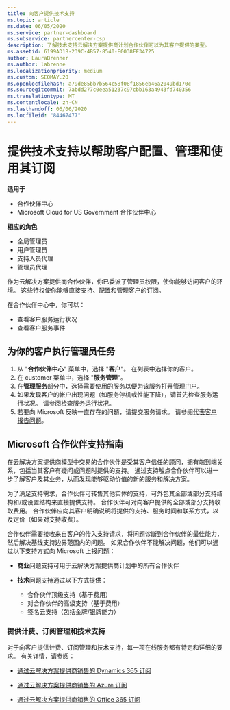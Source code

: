 ```yaml
---
title: 向客户提供技术支持
ms.topic: article
ms.date: 06/05/2020
ms.service: partner-dashboard
ms.subservice: partnercenter-csp
description: 了解技术支持云解决方案提供商计划合作伙伴可以为其客户提供的类型。
ms.assetid: 6199AD1B-239C-4B57-8540-E0038FF34725
author: LauraBrenner
ms.author: labrenne
ms.localizationpriority: medium
ms.custom: SEOMAY.20
ms.openlocfilehash: a79de85bb7b564c58f08f1856eb46a2049bd170c
ms.sourcegitcommit: 7abdd277c0eea51237c97cbb163a4943fd740356
ms.translationtype: MT
ms.contentlocale: zh-CN
ms.lasthandoff: 06/06/2020
ms.locfileid: "84467477"
---
```

# <a name="provide-technical-support-to-help-customers-configure-manage-and-use-their-subscriptions"></a>提供技术支持以帮助客户配置、管理和使用其订阅

**适用于**

- 合作伙伴中心
- Microsoft Cloud for US Government 合作伙伴中心

**相应的角色**
- 全局管理员
- 用户管理员
- 支持人员代理
- 管理员代理

作为云解决方案提供商合作伙伴，你已委派了管理员权限，使你能够访问客户的环境。 这些特权使你能够直接支持、配置和管理客户的订阅。

在合作伙伴中心中，你可以：

- 查看客户服务运行状况
- 查看客户服务事件

## <a name="perform-admin-tasks-for-your-customers"></a>为你的客户执行管理员任务

1. 从 "**合作伙伴中心**" 菜单中，选择 "**客户**"。 在列表中选择你的客户。
2. 在 customer 菜单中，选择 "**服务管理**"。
3. 在**管理服务**部分中，选择需要使用的服务以便为该服务打开管理门户。
4. 如果发现客户的帐户出现问题（如服务停机或性能下降），请首先检查服务运行状况。 请参阅[检查服务运行状况](check-service-health.md)。
5. 若要向 Microsoft 反映一直存在的问题，请提交服务请求。 请参阅[代表客户报告问题](report-problems-on-behalf-of-a-customer.md)。

## <a name="microsoft-partner-support-guidance"></a>Microsoft 合作伙伴支持指南

在云解决方案提供商模型中交易的合作伙伴是受其客户信任的顾问，拥有端到端关系，包括当其客户有疑问或问题时提供的支持。 通过支持触点合作伙伴可以进一步了解客户及其业务，从而发现能够驱动价值的新的服务和解决方案。

为了满足支持需求，合作伙伴可转售其他实体的支持，可外包其全部或部分支持结构和/或设置结构来直接提供支持。  合作伙伴可对向客户提供的全部或部分支持收取费用。 合作伙伴应向其客户明确说明将提供的支持、服务时间和联系方式，以及定价（如果对支持收费）。 

合作伙伴需要接收来自客户的传入支持请求，将问题诊断到合作伙伴的最佳能力，然后解决基线支持边界范围内的问题。 如果合作伙伴不能解决问题，他们可以通过以下支持方式向 Microsoft 上报问题：

- **商业**问题支持可用于云解决方案提供商计划中的所有合作伙伴

- **技术**问题支持通过以下方式提供：

  - 合作伙伴顶级支持（基于费用）
  - 对合作伙伴的高级支持（基于费用）
  - 签名云支持（包括金牌/银牌能力）

### <a name="providing-billing-subscription-management-and-technical-support"></a>提供计费、订阅管理和技术支持 

对于向客户提供计费、订阅管理和技术支持，每一项在线服务都有特定和详细的要求。 有关详情，请参阅：

- [通过云解决方案提供商销售的 Dynamics 365 订阅](https://www.microsoftpartnercommunity.com/t5/CSP/Microsoft-Partner-Support-Guidance/m-p/5262#M30)

- [通过云解决方案提供商销售的 Azure 订阅](https://www.microsoftpartnercommunity.com/t5/CSP/Microsoft-Partner-Support-Guidance/m-p/5263#M31)

- [通过云解决方案提供商销售的 Office 365 订阅](https://www.microsoftpartnercommunity.com/t5/CSP/Microsoft-Partner-Support-Guidance/m-p/5264#M32)
